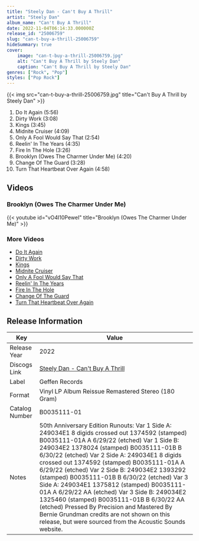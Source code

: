```yaml
---
title: "Steely Dan - Can't Buy A Thrill"
artist: "Steely Dan"
album_name: "Can't Buy A Thrill"
date: 2022-11-04T06:14:33.000000Z
release_id: "25006759"
slug: "can-t-buy-a-thrill-25006759"
hideSummary: true
cover:
    image: "can-t-buy-a-thrill-25006759.jpg"
    alt: "Can't Buy A Thrill by Steely Dan"
    caption: "Can't Buy A Thrill by Steely Dan"
genres: ["Rock", "Pop"]
styles: ["Pop Rock"]
---
```


{{< img src="can-t-buy-a-thrill-25006759.jpg" title="Can't Buy A Thrill by Steely Dan" >}}

<!-- section break -->

1. Do It Again (5:56)
2. Dirty Work (3:08)
3. Kings (3:45)
4. Midnite Cruiser (4:09)
5. Only A Fool Would Say That (2:54)
6. Reelin' In The Years (4:35)
7. Fire In The Hole (3:26)
8. Brooklyn (Owes The Charmer Under Me) (4:20)
9. Change Of The Guard (3:28)
10. Turn That Heartbeat Over Again (4:58)

<!-- section break -->




## Videos
### Brooklyn (Owes The Charmer Under Me)
{{< youtube id="vO4I10PeweI" title="Brooklyn (Owes The Charmer Under Me)" >}}<br>

### More Videos

- [Do It Again](https://www.youtube.com/watch?v=jmdiKePVUy8)
- [Dirty Work](https://www.youtube.com/watch?v=kR5Ki6jjPaY)
- [Kings](https://www.youtube.com/watch?v=mNBTUJbnN1o)
- [Midnite Cruiser](https://www.youtube.com/watch?v=ZBtHA6POwp0)
- [Only A Fool Would Say That](https://www.youtube.com/watch?v=Hvz0TOm0zgI)
- [Reelin' In The Years](https://www.youtube.com/watch?v=GaH25Sghoqc)
- [Fire In The Hole](https://www.youtube.com/watch?v=9PwkU4nsJM8)
- [Change Of The Guard](https://www.youtube.com/watch?v=roLIYw8Ov_I)
- [Turn That Heartbeat Over Again](https://www.youtube.com/watch?v=DSfiPrhpeF8)


## Release Information
|  Key           | Value                                                |
| ---------------| ---------------------------------------------------- |
| Release Year   | 2022                                   |
| Discogs Link   | [Steely Dan - Can't Buy A Thrill](https://www.discogs.com/release/25006759-Steely-Dan-Cant-Buy-A-Thrill) |
| Label          | Geffen Records |
| Format         | Vinyl LP Album Reissue Remastered Stereo (180 Gram) |
| Catalog Number | B0035111-01 |
| Notes | 50th Anniversary Edition Runouts: Var 1 Side A: 249034E1 8 digids crossed out 1374592 (stamped)  B0035111-01A A 6/29/22 (etched) Var 1 Side B: 249034E2 1378024 (stamped) B0035111-01B B 6/30/22 (etched) Var 2 Side A: 249034E1 8 digids crossed out 1374592 (stamped)  B0035111-01A A 6/29/22 (etched) Var 2 Side B: 249034E2 1393292 (stamped) B0035111-01B B 6/30/22 (etched) Var 3 Side A: 249034E1 1375812 (stamped) B0035111-01A A 6/29/22 AA (etched) Var 3 Side B: 249034E2 1325460 (stamped) B0035111-01B B 6/30/22 AA (etched)  Pressed By Precision and Mastered By Bernie Grundman credits are not shown on this release, but were sourced from the Acoustic Sounds website.  |